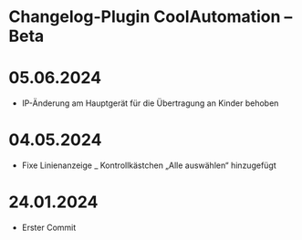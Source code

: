 # Changelog-Plugin CoolAutomation – Beta

# 05.06.2024

- IP-Änderung am Hauptgerät für die Übertragung an Kinder behoben

# 04.05.2024

- Fixe Linienanzeige
_ Kontrollkästchen „Alle auswählen“ hinzugefügt


# 24.01.2024

- Erster Commit


